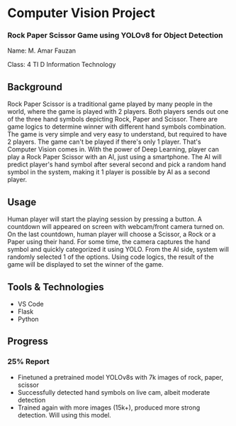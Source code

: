 # Computer Vision Project
### Rock Paper Scissor Game using YOLOv8 for Object Detection
Name: M. Amar Fauzan

Class: 4 TI D Information Technology

## Background
Rock Paper Scissor is a traditional game played by many people in the world, where the game is played with 2 players. Both players sends out one of the three hand symbols depicting Rock, Paper and Scissor. There are game logics to determine winner with different hand symbols combination. The game is very simple and very easy to understand, but required to have 2 players. The game can't be played if there's only 1 player. That's Computer Vision comes in. With the power of Deep Learning, player can play a Rock Paper Scissor with an AI, just using a smartphone. The AI will predict player's hand symbol after several second and pick a random hand symbol in the system, making it 1 player is possible by AI as a second player.

## Usage
Human player will start the playing session by pressing a button. A countdown will appeared on screen with webcam/front camera turned on. On the last countdown, human player will choose a Scissor, a Rock or a Paper using their hand. For some time, the camera captures the hand symbol and quickly categorized it using YOLO. From the AI side, system will randomly selected 1 of the options. Using code logics, the result of the game will be displayed to set the winner of the game.

## Tools & Technologies
- VS Code
- Flask
- Python

## Progress

### 25% Report
- Finetuned a pretrained model YOLOv8s with 7k images of rock, paper, scissor
- Successfully detected hand symbols on live cam, albeit moderate detection
- Trained again with more images (15k+), produced more strong detection. Will using this model.
